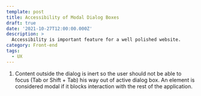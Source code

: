 ```yaml
---
template: post
title: Accessibility of Modal Dialog Boxes
draft: true
date: '2021-10-27T12:00:00.000Z'
description: >
  Accessibility is important feature for a well polished website.
category: Front-end
tags:
  - UX
---
```


1. Content outside the dialog is inert so the user should not be able to focus (Tab or Shift + Tab) his way out of active dialog box. An element is considered modal if it blocks interaction with the rest of the application.